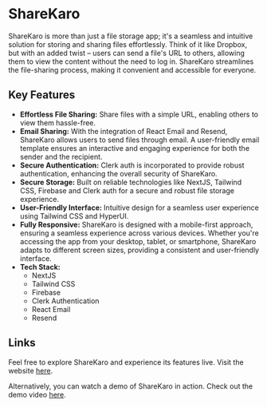 # ShareKaro

ShareKaro is more than just a file storage app; it's a seamless and intuitive solution for storing and sharing files effortlessly. Think of it like Dropbox, but with an added twist – users can send a file's URL to others, allowing them to view the content without the need to log in. ShareKaro streamlines the file-sharing process, making it convenient and accessible for everyone.

## Key Features

- **Effortless File Sharing:** Share files with a simple URL, enabling others to view them hassle-free.
- **Email Sharing:** With the integration of React Email and Resend, ShareKaro allows users to send files through email. A user-friendly email template ensures an interactive and engaging experience for both the sender and the recipient.
- **Secure Authentication:** Clerk auth is incorporated to provide robust authentication, enhancing the overall security of ShareKaro.
- **Secure Storage:** Built on reliable technologies like NextJS, Tailwind CSS, Firebase and Clerk auth for a secure and robust file storage experience.
- **User-Friendly Interface:** Intuitive design for a seamless user experience using Tailwind CSS and HyperUI.
- **Fully Responsive:** ShareKaro is designed with a mobile-first approach, ensuring a seamless experience across various devices. Whether you're accessing the app from your desktop, tablet, or smartphone, ShareKaro adapts to different screen sizes, providing a consistent and user-friendly interface. 
- **Tech Stack:**
  - NextJS
  - Tailwind CSS
  - Firebase
  - Clerk Authentication
  - React Email
  - Resend

## Links

Feel free to explore ShareKaro and experience its features live. Visit the website [here](https://share-karo.vercel.app/).

Alternatively, you can watch a demo of ShareKaro in action. Check out the demo video [here](https://drive.google.com/file/d/1EQRtBhXQ-3kBNdFKLyu8et51np4FITbz/view?usp=sharing).
